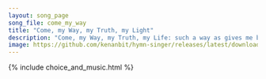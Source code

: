 ```yaml
---
layout: song_page
song_file: come_my_way
title: "Come, my Way, my Truth, my Light"
description: "Come, my Way, my Truth, my Life: such a way as gives me breath; such a truth as ends all strife; such a life as killeth death.  Come, my Light, my Fea... english secular 5part musicbyother textbyother"
image: https://github.com/kenanbit/hymn-singer/releases/latest/download/come_my_way-trad.png
---
```


{% include choice_and_music.html %}